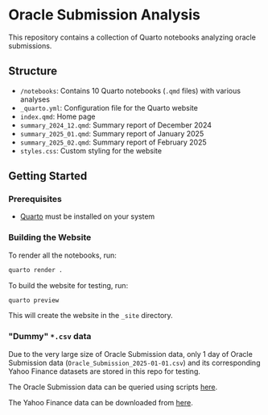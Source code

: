 # Oracle Submission Analysis

This repository contains a collection of Quarto notebooks analyzing oracle submissions.

## Structure

- `/notebooks`: Contains 10 Quarto notebooks (`.qmd` files) with various analyses
- `_quarto.yml`: Configuration file for the Quarto website
- `index.qmd`: Home page
- `summary_2024_12.qmd`: Summary report of December 2024
- `summary_2025_01.qmd`: Summary report of January 2025
- `summary_2025_02.qmd`: Summary report of February 2025
- `styles.css`: Custom styling for the website

## Getting Started

### Prerequisites

- [Quarto](https://quarto.org/docs/get-started/) must be installed on your system

### Building the Website

To render all the notebooks, run:

```bash
quarto render .
```

To build the website for testing, run:

```bash
quarto preview
```

This will create the website in the `_site` directory.

### "Dummy" `*.csv` data

Due to the very large size of Oracle Submission data, only 1 day of Oracle Submission data (`Oracle_Submission_2025-01-01.csv`) and its corresponding Yahoo Finance datasets are stored in this repo for testing.

The Oracle Submission data can be queried using scripts [here](https://github.com/autonity/tibernet-infra/tree/master/sdp).

The Yahoo Finance data can be downloaded from [here](https://github.com/autonity/tibernet-infra/tree/master/benchmark-data).